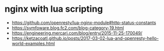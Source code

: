 # nginx with lua scripting
* https://github.com/openresty/lua-nginx-module#http-status-constants
* https://symfoware.blog.fc2.com/blog-category-19.html
* https://engineering.mercari.com/blog/entry/2015-11-25-170049/
* https://ketzacoatl.github.io/posts/2017-03-02-lua-and-openresty-hello-world-examples.html

